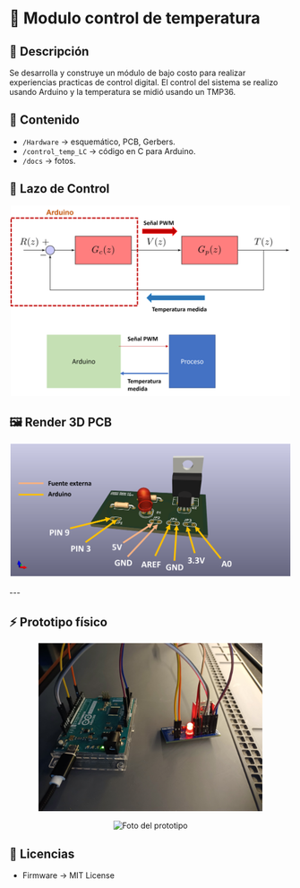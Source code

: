 # 🚀 Modulo control de temperatura

## 📖 Descripción
Se desarrolla y construye un módulo de bajo costo para realizar experiencias practicas de control digital. El control del sistema se realizo usando Arduino y la temperatura se midió usando un TMP36.

## 📂 Contenido
- `/Hardware` → esquemático, PCB, Gerbers.
- `/control_temp_LC` → código en C para Arduino.
- `/docs` → fotos.

## 🔄 Lazo de Control
<p align="center">
<img src="docs/esquema control temp.png" alt="Diagrama sistema" width="500">
</p>

## 🖼️ Render 3D PCB
<p align="center">
<img src="docs/procesotemp.png" alt="PCB Render" width="500">
</p>
---

## ⚡ Prototipo físico
<p align="center">
<img src="docs/armado.jpg" alt="Foto del prototipo" width="400">
</p>
<p align="center">
<img src="docs/setup_completo.jpg" alt="Foto del prototipo" width="400">
</p>

## 📜 Licencias
- Firmware → MIT License  
